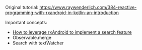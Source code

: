Original tutorial: https://www.raywenderlich.com/384-reactive-programming-with-rxandroid-in-kotlin-an-introduction


Important concepts:
- [How to leverage rxAndroid to implement a search feature](/15_RxJava/RxAndroid/app/src/main/java/com/justfabcodes/cheesefinder/CheeseActivity.kt)
- Observable.merge
- Search with textWatcher

